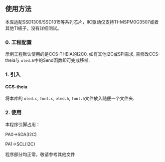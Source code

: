 

## 使用方法

本库适配SSD1306/SSD1315等系列芯片，IIC驱动仅支持TI-MSPM0G3507或者其他TI板子，没有详细测试。

### 0. 工程配置

示例工程默认使用的是CCS-THEIA的I2C0.
如有其他I2C或SPI需求, 需修改CCS-theia与 `oled.h`中的Send函数即可完成移植.

### 1. 引入

#### CCS-theia

将本库的 `oled.c`, `font.c`, `oled.h`, `font.h`文件放入随便一个文件夹.

### 2. 使用

本程序引脚占用：

PA0->SDA(I2C)

PA1->SCL(I2C)

程序部分均正常，敬请参考其他文件
